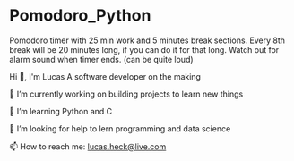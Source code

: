 # Pomodoro_Python

Pomodoro timer with 25 min work and 5 minutes break sections.
Every 8th break will be 20 minutes long, if you can do it for that long.
Watch out for alarm sound when timer ends. (can be quite loud)

Hi 👋, I'm Lucas A software developer on the making

🔭 I’m currently working on building projects to learn new things

🌱 I’m learning Python and C

🤝 I’m looking for help to lern programming and data science

📫 How to reach me: lucas.heck@live.com
